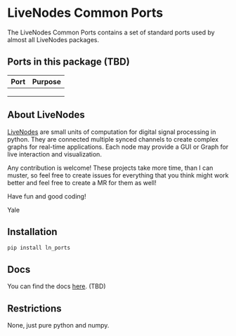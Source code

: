 # LiveNodes Common Ports

The LiveNodes Common Ports contains a set of standard ports used by almost all LiveNodes packages.

## Ports in this package (TBD)
| Port          | Purpose                                                               |
| ------------- | --------------------------------------------------------------------- |
|               |                                                                       |
|               |                                                                       |
|               |                                                                       |

## About LiveNodes
[LiveNodes](https://livenodes.pages.csl.uni-bremen.de/livenodes/index.html) are small units of computation for digital signal processing in python. They are connected multiple synced channels to create complex graphs for real-time applications. Each node may provide a GUI or Graph for live interaction and visualization.

Any contribution is welcome! These projects take more time, than I can muster, so feel free to create issues for everything that you think might work better and feel free to create a MR for them as well!

Have fun and good coding!

Yale

## Installation

`pip install ln_ports `

## Docs

You can find the docs [here](https://livenodes.pages.csl.uni-bremen.de/packages/ln_ports/readme.html). (TBD)

## Restrictions

None, just pure python and numpy.
